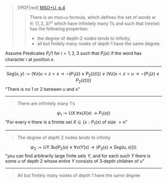 
> [!PDF|red] [MSO+U, p.4](MSO+U.pdf#page=4&selection=342,1,368,29&color=red)
> > There is an mso+u formula, which defines the set of words $w\in \lbrace 1, 2, 3\rbrace^\omega$ which have infinitely many 1’s and such that tree(w) has the following properties:
> > - the degree of depth-2 nodes tends to infinity;
> > - all but finitely many nodes of depth 1 have the same degree.



Assume Predicates $P_i/1$ for $i=1,2,3$ such that $P_i(x)$ if the word has character $i$ at position $x$.

---

$$Seg(x, y) := \left(\forall z(u < z < x \to \neg(P_1(z) \lor P_2(z)))\right) \lor \left(\forall z (x < z < u \to \neg(P_1(z) \lor P_2(z)))\right)$$
"There is no $1$ or $2$ between $u$ and $x$"

---

> There are infinitely many $1$'s

$$\psi_1 := UX. \forall x(X(x) \to P_1(x))$$
"For every $n$ there is a fininte set $X \subseteq \lbrace x: P_1(x)$ of size $>n$"

---
> The degree of depth 2 nodes tends to infinity

$$\psi_2 := UY. \exists u\left( P_2(u) \land \forall x(Y(x) \to (P_3(x) \land Seg(u, x))) \right)$$
"you can find arbitrarily large finite sets $Y$, and for each such $Y$ there is some $u$ of depth 2 whose entire $Y$ consists of 3‑depth children of $u$"

---
> All but finitely many nodes of depth 1 have the same degree



